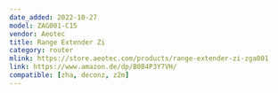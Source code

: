 ```yaml
---
date_added: 2022-10-27
model: ZAG001-C15
vendor: Aeotec
title: Range Extender Zi
category: router
mlink: https://store.aeotec.com/products/range-extender-zi-zga001
link: https://www.amazon.de/dp/B0B4P3Y7VH/
compatible: [zha, deconz, z2m]
---
```

